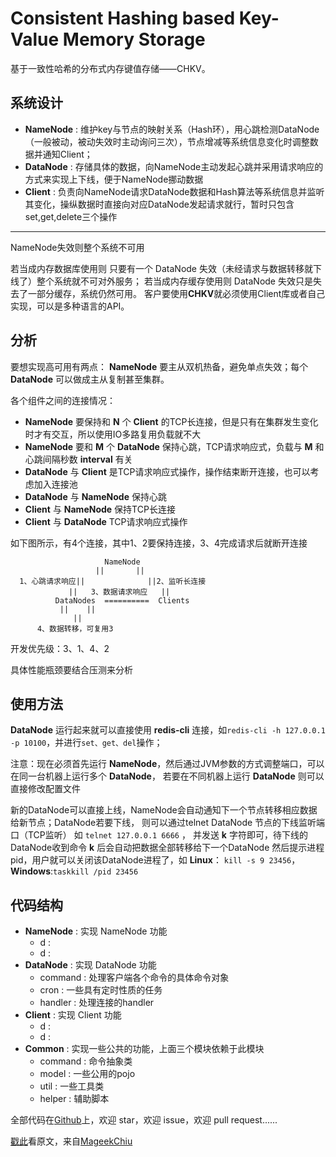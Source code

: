 #  Consistent Hashing based Key-Value Memory Storage  #

基于一致性哈希的分布式内存键值存储——CHKV。


## 系统设计 ##

- **NameNode** : 维护key与节点的映射关系（Hash环），用心跳检测DataNode（一般被动，被动失效时主动询问三次），节点增减等系统信息变化时调整数据并通知Client；
- **DataNode** : 存储具体的数据，向NameNode主动发起心跳并采用请求响应的方式来实现上下线，便于NameNode挪动数据
- **Client** : 负责向NameNode请求DataNode数据和Hash算法等系统信息并监听其变化，操纵数据时直接向对应DataNode发起请求就行，暂时只包含set,get,delete三个操作
****
NameNode失效则整个系统不可用

若当成内存数据库使用则 只要有一个 DataNode 失效（未经请求与数据转移就下线了）整个系统就不可对外服务；
若当成内存缓存使用则 DataNode 失效只是失去了一部分缓存，系统仍然可用。
客户要使用**CHKV**就必须使用Client库或者自己实现，可以是多种语言的API。


## 分析 ##

要想实现高可用有两点： **NameNode** 要主从双机热备，避免单点失效；每个 **DataNode** 可以做成主从复制甚至集群。

各个组件之间的连接情况：

- **NameNode** 要保持和 **N** 个 **Client** 的TCP长连接，但是只有在集群发生变化时才有交互，所以使用IO多路复用负载就不大
- **NameNode** 要和 **M** 个 **DataNode** 保持心跳，TCP请求响应式，负载与 **M** 和心跳间隔秒数 **interval** 有关
- **DataNode** 与 **Client** 是TCP请求响应式操作，操作结束断开连接，也可以考虑加入连接池
- **DataNode** 与 **NameNode** 保持心跳
- **Client** 与 **NameNode** 保持TCP长连接
- **Client** 与 **DataNode** TCP请求响应式操作

如下图所示，有4个连接，其中1、2要保持连接，3、4完成请求后就断开连接

                         NameNode
                       ||       ||     
      1、心跳请求响应||              ||2、监听长连接 
                 ||   3、数据请求响应   ||     
              DataNodes  ==========  Clients
               ||    ||
                  ||
          4、数据转移，可复用3  

开发优先级：3、1、4、2

具体性能瓶颈要结合压测来分析
    
## 使用方法 ##

**DataNode** 运行起来就可以直接使用 **redis-cli** 连接，如`redis-cli -h 127.0.0.1 -p 10100`，并进行`set、get、del`操作；

注意：现在必须首先运行 **NameNode**，然后通过JVM参数的方式调整端口，可以在同一台机器上运行多个 **DataNode**，
若要在不同机器上运行 **DataNode** 则可以直接修改配置文件

新的DataNode可以直接上线，NameNode会自动通知下一个节点转移相应数据给新节点；DataNode若要下线，
则可以通过telnet DataNode 节点的下线监听端口（TCP监听） 如 `telnet 127.0.0.1 6666` ，
并发送 **k** 字符即可，待下线的DataNode收到命令 **k** 后会自动把数据全部转移给下一个DataNode
然后提示进程pid，用户就可以关闭该DataNode进程了，如 **Linux**： `kill -s 9 23456`，**Windows**:`taskkill /pid 23456`

## 代码结构 ##

- **NameNode** : 实现 NameNode 功能
    - d : 
    - d : 
- **DataNode** : 实现 DataNode 功能
    - command : 处理客户端各个命令的具体命令对象
    - cron : 一些具有定时性质的任务 
    - handler : 处理连接的handler
- **Client** : 实现 Client 功能
    - d : 
    - d : 
- **Common** : 实现一些公共的功能，上面三个模块依赖于此模块 
    - command : 命令抽象类
    - model : 一些公用的pojo 
    - util : 一些工具类 
    - helper : 辅助脚本

全部代码在[Github][1]上，欢迎 star，欢迎 issue，欢迎 pull request......

[戳此][2]看原文，来自[MageekChiu][3]

[1]: https://github.com/MageekChiu/CHKV
[2]: http://mageek.cn/archives/96/
[3]: http://mageek.cn/